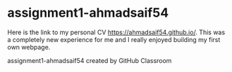 # assignment1-ahmadsaif54

Here is the link to my personal CV https://ahmadsaif54.github.io/.
This was a completely new experience for me and I really enjoyed building my first own webpage.

assignment1-ahmadsaif54 created by GitHub Classroom
